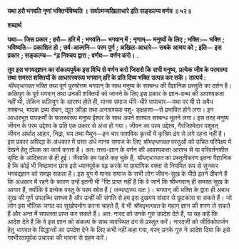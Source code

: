  **यथा हरौ भगवति नृणां भक्तिर्भविष्यति ।** **सर्वात्मन्यखिलाधारे इति सङ्कल्प्य वर्णय ॥ ५२॥** 

**शब्दार्थ** 

**यथा—** **जिस प्रकार** **; हरौ—** **हरि में** **; भगवति—** **भगवान् में** **; नृणाम्—** **मनुष्यों के लिए** **; भक्ति:—** **भक्ति** **; भविष्यति—** **प्रकाशित** **हो** **; सर्व-आत्मनि—** **परम पूर्ण** **; अखिल-आधारे—** **सबके आश्रय को** **; इति—** **इस प्रकार** **; सङ्कल्प्य—** **²ढ़ निश्चय द्वारा** **; वर्णय—** **वर्णन करो।** **.** 

**तुम इस भगवद्ज्ञान का संकल्पपूर्वक इस विधि से वर्णन करो जिससे कि सभी मनुष्य,** **प्रत्येक जीव के परमात्मा तथा समस्त शक्तियों के आधारस्वरूप भगवान् हरि के प्रति दिव्य भक्ति** **उत्पन्न कर सकें।** **तात्पर्य :**  *श्रीमद्भागवत* भक्ति तथा पूर्ण पुरुषोत्तम भगवान् के साथ मनुष्य के सश्बन्ध की वैज्ञानिक प्रस्तुति का दर्शन है। कलियुग के पूर्व भगवान् तथा उनकी शक्तियों को जानने के लिए इस प्रकार के ज्ञान-ग्रन्थ की आवश्यकता नहीं थी, लेकिन कलियुग के आरश्भ होते ही, मानव समाज धीरे-धीरे पापाचार—यथा पर षी से अवैध सश्बन्ध, मादक द्रव्य सेवन, द्यूत क्रीड़ा तथा अनावश्यक पशु- ङ्क्षहसा—से प्रभावित होने लगा। इन आधारभूत पापकर्मों के फलस्वरूप मनुष्य ईश्वर के साथ अपने शाश्वत सश्बन्ध भूलने लगा। इस तरह मनुष्य जीवन के परम उद्देश्य के प्रति एक प्रकार से अंधा हो गया। जीवन का परम उद्देश्य, गैरजिश्मेदार पशुवत् जीवन अर्थात् आहार, निद्रा, भय तथा मैथुन—इन चार पाशविक कृत्यों में कृत्रिम ढंग से लगे रहना नहीं है। इस प्रकार अविद्या के अंधकार में ग्रस्त अंधे मानव समाज के लिए *श्रीमद्भागवत* वस्तुओं को उचित परिपेक्ष्य में देखने हेतु दीपक का कार्य करता है। अत: तत्त्व-ज्ञान के वर्णन की आवश्यकता आरश्भ से या परिवर्तनशील सृष्टि के आदिकाल से ही हुई। जैसाकि हम पहले कह चुके हैं, *श्रीमद्भागवत* का प्रस्तुतीकरण इतना वैज्ञानिक है कि कोई भी निष्ठावान छात्र इसे ध्यानपूर्वक पढ़ करके या प्रामाणिक वक्ता से नियमित रूप से सुनकर भगवद्ज्ञान को समझ सकता है। इस युग में मानव समाज के सभी लोग जीवन-सुख के पीछे इतने दीवाने हैं कि अंधकार में रहने के कारण उन्हें इतनी भी ²ष्टि प्राप्त नहीं है कि वे जानें कि श्रीभगवान् ही समस्त सुख के आगार हैं, क्योंकि वे प्रत्येक वस्तु के परम स्रोत हैं ( *जन्माद्यस्य यत:* )। भगवान् की भक्ति के द्वारा ही अबाध सुख की पूर्ण उपलब्धि सश्भव है और उन्हीं की संगति से हम इस दुखमय संसार से छुटकारा पा सकते हैं। जो लोग इस भौतिक जगत का सुखोपभोग करना चाहते हैं, वे भी *श्रीमद्भागवत* के महान् ज्ञान की शरण ले सकते हैं और अन्त में सफलता प्राप्त कर सकते हैं। अत: नारद को उनके गुरु उपदेश देते हैं, या यह कहें कि आदेश देते हैं कि वे इस ज्ञान को संकल्प के साथ व्यवस्थित ढंग से प्रस्तुत करें। नारदजी को जीविकोपार्जन हेतु *भागवत* के सिद्धान्तों का उपदेश देने के लिए कभी नहीं कहा गया, वरन् उनके गुरु ने आदेश दिया कि इसे गश्भीरतापूर्वक प्रचारक की भावना से ग्रहण करें। 